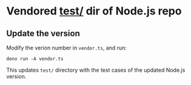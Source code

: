 # Vendored [test/](https://github.com/nodejs/node/tree/main/test) dir of Node.js repo

## Update the version

Modify the verion number in `vendor.ts`, and run:

```
deno run -A vendor.ts
```

This updates `test/` directory with the test cases of the updated Node.js version.
